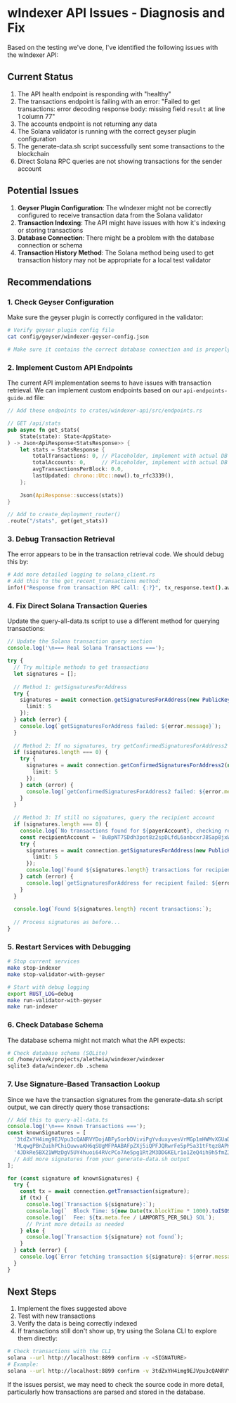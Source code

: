 # wIndexer API Issues - Diagnosis and Fix

Based on the testing we've done, I've identified the following issues with the wIndexer API:

## Current Status

1. The API health endpoint is responding with "healthy"
2. The transactions endpoint is failing with an error: "Failed to get transactions: error decoding response body: missing field `result` at line 1 column 77"
3. The accounts endpoint is not returning any data
4. The Solana validator is running with the correct geyser plugin configuration
5. The generate-data.sh script successfully sent some transactions to the blockchain
6. Direct Solana RPC queries are not showing transactions for the sender account

## Potential Issues

1. **Geyser Plugin Configuration**: The wIndexer might not be correctly configured to receive transaction data from the Solana validator
2. **Transaction Indexing**: The API might have issues with how it's indexing or storing transactions
3. **Database Connection**: There might be a problem with the database connection or schema
4. **Transaction History Method**: The Solana method being used to get transaction history may not be appropriate for a local test validator

## Recommendations

### 1. Check Geyser Configuration

Make sure the geyser plugin is correctly configured in the validator:

```bash
# Verify geyser plugin config file
cat config/geyser/windexer-geyser-config.json

# Make sure it contains the correct database connection and is properly formatted
```

### 2. Implement Custom API Endpoints

The current API implementation seems to have issues with transaction retrieval. We can implement custom endpoints based on our `api-endpoints-guide.md` file:

```rust
// Add these endpoints to crates/windexer-api/src/endpoints.rs

// GET /api/stats
pub async fn get_stats(
    State(state): State<AppState>
) -> Json<ApiResponse<StatsResponse>> {
    let stats = StatsResponse {
        totalTransactions: 0, // Placeholder, implement with actual DB query
        totalAccounts: 0,     // Placeholder, implement with actual DB query
        avgTransactionsPerBlock: 0.0,
        lastUpdated: chrono::Utc::now().to_rfc3339(),
    };
    
    Json(ApiResponse::success(stats))
}

// Add to create_deployment_router()
.route("/stats", get(get_stats))
```

### 3. Debug Transaction Retrieval

The error appears to be in the transaction retrieval code. We should debug this by:

```bash
# Add more detailed logging to solana_client.rs
# Add this to the get_recent_transactions method:
info!("Response from transaction RPC call: {:?}", tx_response.text().await?);
```

### 4. Fix Direct Solana Transaction Queries

Update the query-all-data.ts script to use a different method for querying transactions:

```typescript
// Update the Solana transaction query section
console.log('\n=== Real Solana Transactions ===');

try {
  // Try multiple methods to get transactions
  let signatures = [];
  
  // Method 1: getSignaturesForAddress
  try {
    signatures = await connection.getSignaturesForAddress(new PublicKey(payerAccount), {
      limit: 5
    });
  } catch (error) {
    console.log(`getSignaturesForAddress failed: ${error.message}`);
  }
  
  // Method 2: If no signatures, try getConfirmedSignaturesForAddress2
  if (signatures.length === 0) {
    try {
      signatures = await connection.getConfirmedSignaturesForAddress2(new PublicKey(payerAccount), {
        limit: 5
      });
    } catch (error) {
      console.log(`getConfirmedSignaturesForAddress2 failed: ${error.message}`);
    }
  }
  
  // Method 3: If still no signatures, query the recipient account
  if (signatures.length === 0) {
    console.log(`No transactions found for ${payerAccount}, checking recipient account...`);
    const recipientAccount = '8u8pNT7SDdh3pot8z2spDLfdL6anbcxrJ8Sap8jxWtua';
    try {
      signatures = await connection.getSignaturesForAddress(new PublicKey(recipientAccount), {
        limit: 5
      });
      console.log(`Found ${signatures.length} transactions for recipient ${recipientAccount}`);
    } catch (error) {
      console.log(`getSignaturesForAddress for recipient failed: ${error.message}`);
    }
  }
  
  console.log(`Found ${signatures.length} recent transactions:`);
  
  // Process signatures as before...
}
```

### 5. Restart Services with Debugging

```bash
# Stop current services
make stop-indexer
make stop-validator-with-geyser

# Start with debug logging
export RUST_LOG=debug
make run-validator-with-geyser
make run-indexer
```

### 6. Check Database Schema

The database schema might not match what the API expects:

```bash
# Check database schema (SQLite)
cd /home/vivek/projects/aletheia/windexer/windexer
sqlite3 data/windexer.db .schema
```

### 7. Use Signature-Based Transaction Lookup

Since we have the transaction signatures from the generate-data.sh script output, we can directly query those transactions:

```typescript
// Add this to query-all-data.ts
console.log('\n=== Known Transactions ===');
const knownSignatures = [
  '3tdZxYH4img9EJVpu3cQANRVYDojABFySorbDViviPgYvduxyvesVrMGp1mHWMvXGUaD9pRF9owCLu1yjPyahAXg',
  'MLqwgPBnZuihPChiQuwvaKH6qSUgMFPAABAFpZXj5iQPFJQRwrFe5pP5a31tFtqz8APKYtQcnbRwSGEyDYAQNRP',
  '4JDkRe5BX21WMzDgV5UY4huoi64RVcPCo7Ae5pg1Rt2M3DDGKELr1o1ZeQ4ih9h5fmZJBSmS2i8mbienFy9tMybY'
  // Add more signatures from your generate-data.sh output
];

for (const signature of knownSignatures) {
  try {
    const tx = await connection.getTransaction(signature);
    if (tx) {
      console.log(`Transaction ${signature}:`);
      console.log(`  Block Time: ${new Date(tx.blockTime * 1000).toISOString()}`);
      console.log(`  Fee: ${tx.meta.fee / LAMPORTS_PER_SOL} SOL`);
      // Print more details as needed
    } else {
      console.log(`Transaction ${signature} not found`);
    }
  } catch (error) {
    console.log(`Error fetching transaction ${signature}: ${error.message}`);
  }
}
```

## Next Steps

1. Implement the fixes suggested above
2. Test with new transactions
3. Verify the data is being correctly indexed
4. If transactions still don't show up, try using the Solana CLI to explore them directly:

```bash
# Check transactions with the CLI
solana --url http://localhost:8899 confirm -v <SIGNATURE>
# Example:
solana --url http://localhost:8899 confirm -v 3tdZxYH4img9EJVpu3cQANRVYDojABFySorbDViviPgYvduxyvesVrMGp1mHWMvXGUaD9pRF9owCLu1yjPyahAXg
```

If the issues persist, we may need to check the source code in more detail, particularly how transactions are parsed and stored in the database. 